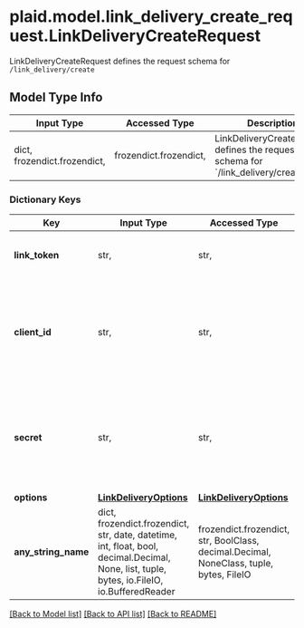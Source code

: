 # plaid.model.link_delivery_create_request.LinkDeliveryCreateRequest

LinkDeliveryCreateRequest defines the request schema for `/link_delivery/create`

## Model Type Info
Input Type | Accessed Type | Description | Notes
------------ | ------------- | ------------- | -------------
dict, frozendict.frozendict,  | frozendict.frozendict,  | LinkDeliveryCreateRequest defines the request schema for &#x60;/link_delivery/create&#x60; | 

### Dictionary Keys
Key | Input Type | Accessed Type | Description | Notes
------------ | ------------- | ------------- | ------------- | -------------
**link_token** | str,  | str,  | A &#x60;link_token&#x60; from a previous invocation of &#x60;/link/token/create&#x60;. | 
**client_id** | str,  | str,  | Your Plaid API &#x60;client_id&#x60;. The &#x60;client_id&#x60; is required and may be provided either in the &#x60;PLAID-CLIENT-ID&#x60; header or as part of a request body. | [optional] 
**secret** | str,  | str,  | Your Plaid API &#x60;secret&#x60;. The &#x60;secret&#x60; is required and may be provided either in the &#x60;PLAID-SECRET&#x60; header or as part of a request body. | [optional] 
**options** | [**LinkDeliveryOptions**](LinkDeliveryOptions.md) | [**LinkDeliveryOptions**](LinkDeliveryOptions.md) |  | [optional] 
**any_string_name** | dict, frozendict.frozendict, str, date, datetime, int, float, bool, decimal.Decimal, None, list, tuple, bytes, io.FileIO, io.BufferedReader | frozendict.frozendict, str, BoolClass, decimal.Decimal, NoneClass, tuple, bytes, FileIO | any string name can be used but the value must be the correct type | [optional]

[[Back to Model list]](../../README.md#documentation-for-models) [[Back to API list]](../../README.md#documentation-for-api-endpoints) [[Back to README]](../../README.md)

